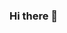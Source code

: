 ### Hi there 👋

<!--
**davidseptian1/davidseptian1** is a ✨ _special_ ✨ repository because its `README.md` (this file) appears on your GitHub profile.

Here are some ideas to get you started:
<p align="left">
<a href="https://github.com/davidseptian1">
  <img height="180em" src="https://github-readme-stats-eight-theta.vercel.app/api?username=davidseptian1&show_icons=true&theme=algolia&include_all_commits=true&count_private=true"/>
  <img height="180em" src="https://github-readme-stats-eight-theta.vercel.app/api/top-langs/?username=davidseptian1&layout=compact&langs_count=8&theme=algolia"/>
</a>
</p>
